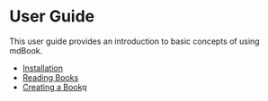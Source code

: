 # User Guide

This user guide provides an introduction to basic concepts of using mdBook.

- [Installation](installation.md)
- [Reading Books](reading.md)
- [Creating a Book](creating.md)q

